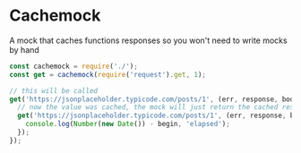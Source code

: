 # Cachemock

A mock that caches functions responses so you won't need to write mocks by hand 

``` js
const cachemock = require('./');
const get = cachemock(require('request').get, 1);

// this will be called
get('https://jsonplaceholder.typicode.com/posts/1', (err, response, body) => {
  // now the value was cached, the mock will just return the cached response
  get('https://jsonplaceholder.typicode.com/posts/1', (err, response, body) => {
    console.log(Number(new Date()) - begin, 'elapsed');
  });
});
```
